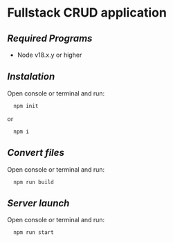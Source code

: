 # __Fullstack CRUD application__

## _Required Programs_
  * Node v18.x.y or higher

## _Instalation_
Open console or terminal and run:
```
  npm init
```
or
```
  npm i
```
## _Convert files_
Open console or terminal and run:
```
  npm run build
```
## _Server launch_
Open console or terminal and run:
```
  npm run start
```